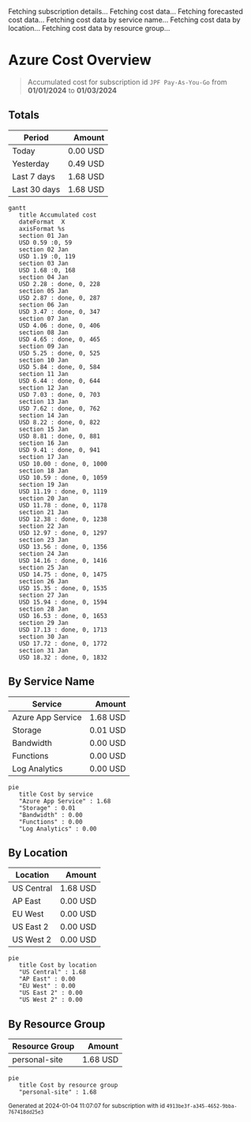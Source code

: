 Fetching subscription details...
Fetching cost data...
Fetching forecasted cost data...
Fetching cost data by service name...
Fetching cost data by location...
Fetching cost data by resource group...
# Azure Cost Overview

> Accumulated cost for subscription id `JPF Pay-As-You-Go` from **01/01/2024** to **01/03/2024**

## Totals

|Period|Amount|
|---|---:|
|Today|0.00 USD|
|Yesterday|0.49 USD|
|Last 7 days|1.68 USD|
|Last 30 days|1.68 USD|

```mermaid
gantt
   title Accumulated cost
   dateFormat  X
   axisFormat %s
   section 01 Jan
   USD 0.59 :0, 59
   section 02 Jan
   USD 1.19 :0, 119
   section 03 Jan
   USD 1.68 :0, 168
   section 04 Jan
   USD 2.28 : done, 0, 228
   section 05 Jan
   USD 2.87 : done, 0, 287
   section 06 Jan
   USD 3.47 : done, 0, 347
   section 07 Jan
   USD 4.06 : done, 0, 406
   section 08 Jan
   USD 4.65 : done, 0, 465
   section 09 Jan
   USD 5.25 : done, 0, 525
   section 10 Jan
   USD 5.84 : done, 0, 584
   section 11 Jan
   USD 6.44 : done, 0, 644
   section 12 Jan
   USD 7.03 : done, 0, 703
   section 13 Jan
   USD 7.62 : done, 0, 762
   section 14 Jan
   USD 8.22 : done, 0, 822
   section 15 Jan
   USD 8.81 : done, 0, 881
   section 16 Jan
   USD 9.41 : done, 0, 941
   section 17 Jan
   USD 10.00 : done, 0, 1000
   section 18 Jan
   USD 10.59 : done, 0, 1059
   section 19 Jan
   USD 11.19 : done, 0, 1119
   section 20 Jan
   USD 11.78 : done, 0, 1178
   section 21 Jan
   USD 12.38 : done, 0, 1238
   section 22 Jan
   USD 12.97 : done, 0, 1297
   section 23 Jan
   USD 13.56 : done, 0, 1356
   section 24 Jan
   USD 14.16 : done, 0, 1416
   section 25 Jan
   USD 14.75 : done, 0, 1475
   section 26 Jan
   USD 15.35 : done, 0, 1535
   section 27 Jan
   USD 15.94 : done, 0, 1594
   section 28 Jan
   USD 16.53 : done, 0, 1653
   section 29 Jan
   USD 17.13 : done, 0, 1713
   section 30 Jan
   USD 17.72 : done, 0, 1772
   section 31 Jan
   USD 18.32 : done, 0, 1832
```

## By Service Name

|Service|Amount|
|---|---:|
|Azure App Service|1.68 USD|
|Storage|0.01 USD|
|Bandwidth|0.00 USD|
|Functions|0.00 USD|
|Log Analytics|0.00 USD|

```mermaid
pie
   title Cost by service
   "Azure App Service" : 1.68
   "Storage" : 0.01
   "Bandwidth" : 0.00
   "Functions" : 0.00
   "Log Analytics" : 0.00
```

## By Location

|Location|Amount|
|---|---:|
|US Central|1.68 USD|
|AP East|0.00 USD|
|EU West|0.00 USD|
|US East 2|0.00 USD|
|US West 2|0.00 USD|

```mermaid
pie
   title Cost by location
   "US Central" : 1.68
   "AP East" : 0.00
   "EU West" : 0.00
   "US East 2" : 0.00
   "US West 2" : 0.00
```

## By Resource Group

|Resource Group|Amount|
|---|---:|
|personal-site|1.68 USD|

```mermaid
pie
   title Cost by resource group
   "personal-site" : 1.68
```

<sup>Generated at 2024-01-04 11:07:07 for subscription with id `4913be3f-a345-4652-9bba-767418dd25e3`</sup>

